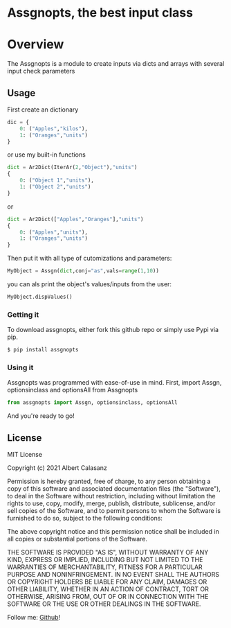 # Assgnopts, the best input class

# Overview
The Assgnopts is a module to create inputs via dicts and arrays with several input check parameters


## Usage
First create an dictionary
```Python
dic = {
    0: ("Apples","kilos"),
    1: ("Oranges","units")
}
```
or use my built-in functions
```Python
dict = Ar2Dict(IterAr(2,"Object"),"units")
{
    0: ("Object 1","units"),
    1: ("Object 2","units")
}
```
or
```Python
dict = Ar2Dict(["Apples","Oranges"],"units")
{
    0: ("Apples","units"),
    1: ("Oranges","units")
}
```
Then put it with all type of cutomizations and parameters:
```Python
MyObject = Assgn(dict,conj="as",vals=range(1,10))
```
you can als print the object's values/inputs from the user:
```Python
MyObject.dispValues()
```

###  Getting it

To download assgnopts, either fork this github repo or simply use Pypi via pip.
```sh
$ pip install assgnopts
```

### Using it

Assgnopts was programmed with ease-of-use in mind. First, import Assgn, optionsinclass and optionsAll from Assgnopts

```Python
from assgnopts import Assgn, optionsinclass, optionsAll
```

And you're ready to go!

License
----

MIT License

Copyright (c) 2021 Albert Calasanz

Permission is hereby granted, free of charge, to any person obtaining a copy
of this software and associated documentation files (the "Software"), to deal
in the Software without restriction, including without limitation the rights
to use, copy, modify, merge, publish, distribute, sublicense, and/or sell
copies of the Software, and to permit persons to whom the Software is
furnished to do so, subject to the following conditions:

The above copyright notice and this permission notice shall be included in all
copies or substantial portions of the Software.

THE SOFTWARE IS PROVIDED "AS IS", WITHOUT WARRANTY OF ANY KIND, EXPRESS OR
IMPLIED, INCLUDING BUT NOT LIMITED TO THE WARRANTIES OF MERCHANTABILITY,
FITNESS FOR A PARTICULAR PURPOSE AND NONINFRINGEMENT. IN NO EVENT SHALL THE
AUTHORS OR COPYRIGHT HOLDERS BE LIABLE FOR ANY CLAIM, DAMAGES OR OTHER
LIABILITY, WHETHER IN AN ACTION OF CONTRACT, TORT OR OTHERWISE, ARISING FROM,
OUT OF OR IN CONNECTION WITH THE SOFTWARE OR THE USE OR OTHER DEALINGS IN THE
SOFTWARE.


Follow me: [Github](https://github.com/acalasanzs)!
